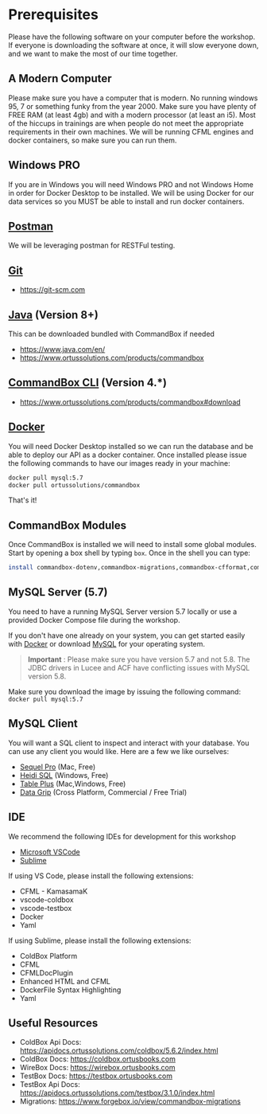 # Prerequisites

Please have the following software on your computer before the workshop. If everyone is downloading the software at once, it will slow everyone down, and we want to make the most of our time together.

## A Modern Computer

Please make sure you have a computer that is modern. No running windows 95, 7 or something funky from the year 2000.  Make sure you have plenty of FREE RAM (at least 4gb) and with a modern processor (at least an i5).  Most of the hiccups in trainings are when people do not meet the appropriate requirements in their own machines.  We will be running CFML engines and docker containers, so make sure you can run them.

## Windows PRO

If you are in Windows you will need Windows PRO and not Windows Home in order for Docker Desktop to be installed.  We will be using Docker for our data services so you MUST be able to install and run docker containers.

## [Postman](https://www.getpostman.com/)

We will be leveraging postman for RESTFul testing.

## [Git](https://git-scm.com)

* https://git-scm.com

## [Java](https://www.java.com/en/) (Version 8+)

This can be downloaded bundled with CommandBox if needed

* https://www.java.com/en/
* https://www.ortussolutions.com/products/commandbox

## [CommandBox CLI](https://www.ortussolutions.com/products/commandbox#download) (Version 4.\*)

* https://www.ortussolutions.com/products/commandbox#download

## [Docker](https://www.docker.com/community-edition#/download)

You will need Docker Desktop installed so we can run the database and be able to deploy our API as a docker container.   Once installed please issue the following commands to have our images ready in your machine:

```bash
docker pull mysql:5.7
docker pull ortussolutions/commandbox
```

That's it!

## CommandBox Modules

Once CommandBox is installed we will need to install some global modules. Start by opening a box shell by typing `box`.  Once in the shell you can type:

```bash
install commandbox-dotenv,commandbox-migrations,commandbox-cfformat,commandbox-cfconfig
```

## MySQL Server (5.7)

You need to have a running MySQL Server version 5.7 locally or use a provided Docker Compose file during the workshop.

If you don't have one already on your system, you can get started easily with
[Docker](https://www.docker.com/community-edition#/download) or download [MySQL](https://dev.mysql.com/downloads/mysql/) for your operating system.

> **Important** : Please make sure you have version 5.7 and not 5.8.  The JDBC drivers in Lucee and ACF have conflicting issues with MySQL version 5.8.

Make sure you download the image by issuing the following command: `docker pull mysql:5.7`

## MySQL Client

You will want a SQL client to inspect and interact with your database.
You can use any client you would like. Here are a few we like ourselves:

* [Sequel Pro](https://sequelpro.com) (Mac, Free)
* [Heidi SQL](https://www.heidisql.com) (Windows, Free)
* [Table Plus](https://tableplus.com/) (Mac,Windows, Free)
* [Data Grip](https://www.jetbrains.com/datagrip/) (Cross Platform, Commercial / Free Trial)

## IDE 

We recommend the following IDEs for development for this workshop

* [Microsoft VSCode](https://code.visualstudio.com/)
* [Sublime](https://www.sublimetext.com/)

If using VS Code, please install the following extensions:

* CFML - KamasamaK
* vscode-coldbox
* vscode-testbox
* Docker
* Yaml

If using Sublime, please install the following extensions:

* ColdBox Platform
* CFML
* CFMLDocPlugin
* Enhanced HTML and CFML
* DockerFile Syntax Highlighting
* Yaml

## Useful Resources

* ColdBox Api Docs: https://apidocs.ortussolutions.com/coldbox/5.6.2/index.html
* ColdBox Docs: https://coldbox.ortusbooks.com
* WireBox Docs: https://wirebox.ortusbooks.com
* TestBox Docs: https://testbox.ortusbooks.com
* TestBox Api Docs: https://apidocs.ortussolutions.com/testbox/3.1.0/index.html
* Migrations: https://www.forgebox.io/view/commandbox-migrations
